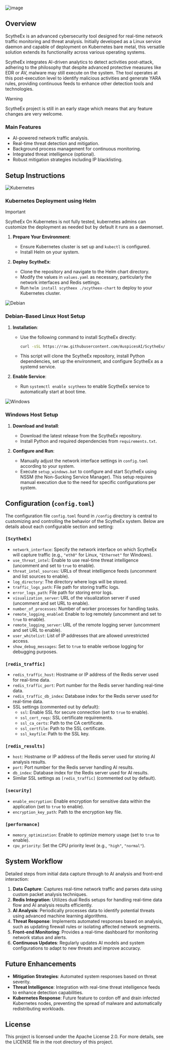 ![image](https://github.com/AuspicesAI/ScytheEx/assets/75253629/edfcdbb7-cdec-49b6-aacb-314bcc9faeda)

## Overview

ScytheEx is an advanced cybersecurity tool designed for real-time network traffic monitoring and threat analysis. Initially developed as a Linux service daemon and capable of deployment on Kubernetes bare metal, this versatile solution extends its functionality across various operating systems.

ScytheEx integrates AI-driven analytics to detect activities post-attack, adhering to the philosophy that despite advanced protective measures like EDR or AV, malware may still execute on the system. The tool operates at this post-execution level to identify malicious activities and generate YARA rules, providing continuous feeds to enhance other detection tools and technologies.

> [!Warning]
> ScytheEx project is still in an early stage which means that any feature changes are very welcome.

### Main Features

- AI-powered network traffic analysis.
- Real-time threat detection and mitigation.
- Background process management for continuous monitoring.
- Integrated threat intelligence (optional).
- Robust mitigation strategies including IP blacklisting.

## Setup Instructions

![Kubernetes](https://github.com/AuspicesAI/ScytheEx/assets/75253629/11bdfe89-175d-4e1c-87df-2ec29fe5a32e)

### Kubernetes Deployment using Helm

> [!Important]
> ScytheEx On Kubernetes is not fully tested, kubernetes admins can customize the deployment as needed but by default it runs as a daemonset.

1. **Prepare Your Environment**:

   - Ensure Kubernetes cluster is set up and `kubectl` is configured.
   - Install Helm on your system.

2. **Deploy ScytheEx**:
   - Clone the repository and navigate to the Helm chart directory.
   - Modify the values in `values.yaml` as necessary, particularly the network interfaces and Redis settings.
   - Run `helm install scytheex ./scytheex-chart` to deploy to your Kubernetes cluster.

![Debian](https://github.com/AuspicesAI/ScytheEx/assets/75253629/cddd869a-1080-45d9-8668-dc05b0d41ea6)

### Debian-Based Linux Host Setup

1. **Installation**:

   - Use the following command to install ScytheEx directly:
     ```bash
     curl -sSL https://raw.githubusercontent.com/AuspicesAI/ScytheEx/main/setup/debian_linux.sh | sudo bash
     ```
   - This script will clone the ScytheEx repository, install Python dependencies, set up the environment, and configure ScytheEx as a systemd service.

2. **Enable Service**:
   - Run `systemctl enable scytheex` to enable ScytheEx service to automatically start at boot time.
  
![Windows](https://github.com/AuspicesAI/ScytheEx/assets/75253629/e8cc8fba-903a-4f18-886b-4dab1ab8eeb7)

### Windows Host Setup

1. **Download and Install**:

   - Download the latest release from the ScytheEx repository.
   - Install Python and required dependencies from `requirements.txt`.

2. **Configure and Run**:
   - Manually adjust the network interface settings in `config.toml` according to your system.
   - Execute `setup_windows.bat` to configure and start ScytheEx using NSSM (the Non-Sucking Service Manager). This setup requires manual execution due to the need for specific configurations per system.

## Configuration (`config.toml`)

The configuration file `config.toml` found in `/config` directory is central to customizing and controlling the behavior of the ScytheEx system. Below are details about each configurable section and setting:

### `[ScytheEx]`

- `network_interface`: Specify the network interface on which ScytheEx will capture traffic (e.g., `"eth0"` for Linux, `"Ethernet"` for Windows).
- `use_threat_intel`: Enable to use real-time threat intelligence (uncomment and set to `true` to enable).
- `threat_intel_sources`: URLs of threat intelligence feeds (uncomment and list sources to enable).
- `log_directory`: The directory where logs will be stored.
- `traffic_logs_path`: File path for storing traffic logs.
- `error_logs_path`: File path for storing error logs.
- `visualization_server`: URL of the visualization server if used (uncomment and set URL to enable).
- `number_of_processes`: Number of worker processes for handling tasks.
- `remote_logging_enabled`: Enable to log remotely (uncomment and set to `true` to enable).
- `remote_logging_server`: URL of the remote logging server (uncomment and set URL to enable).
- `user_whitelist`: List of IP addresses that are allowed unrestricted access.
- `show_debug_messages`: Set to `true` to enable verbose logging for debugging purposes.

### `[redis_traffic]`

- `redis_traffic_host`: Hostname or IP address of the Redis server used for real-time data.
- `redis_traffic_port`: Port number for the Redis server handling real-time data.
- `redis_traffic_db_index`: Database index for the Redis server used for real-time data.
- SSL settings (commented out by default):
  - `ssl`: Enable SSL for secure connection (set to `true` to enable).
  - `ssl_cert_reqs`: SSL certificate requirements.
  - `ssl_ca_certs`: Path to the CA certificate.
  - `ssl_certfile`: Path to the SSL certificate.
  - `ssl_keyfile`: Path to the SSL key.

### `[redis_results]`

- `host`: Hostname or IP address of the Redis server used for storing AI analysis results.
- `port`: Port number for the Redis server handling AI results.
- `db_index`: Database index for the Redis server used for AI results.
- Similar SSL settings as `[redis_traffic]` (commented out by default).

### `[security]`

- `enable_encryption`: Enable encryption for sensitive data within the application (set to `true` to enable).
- `encryption_key_path`: Path to the encryption key file.

### `[performance]`

- `memory_optimization`: Enable to optimize memory usage (set to `true` to enable).
- `cpu_priority`: Set the CPU priority level (e.g., `"high"`, `"normal"`).

## System Workflow

Detailed steps from initial data capture through to AI analysis and front-end interaction:

1. **Data Capture**: Captures real-time network traffic and parses data using custom packet analysis techniques.
2. **Redis Integration**: Utilizes dual Redis setups for handling real-time data flow and AI analysis results efficiently.
3. **AI Analysis**: Periodically processes data to identify potential threats using advanced machine learning algorithms.
4. **Threat Response**: Implements automated responses based on analysis, such as updating firewall rules or isolating affected network segments.
5. **Front-end Monitoring**: Provides a real-time dashboard for monitoring network status and alerts.
6. **Continuous Updates**: Regularly updates AI models and system configurations to adapt to new threats and improve accuracy.

## Future Enhancements

- **Mitigation Strategies**: Automated system responses based on threat severity.
- **Threat Intelligence**: Integration with real-time threat intelligence feeds to enhance detection capabilities.
- **Kubernetes Response**: Future feature to cordon off and drain infected Kubernetes nodes, preventing the spread of malware and automatically redistributing workloads.

## License

This project is licensed under the Apache License 2.0. For more details, see the LICENSE file in the root directory of this project.
